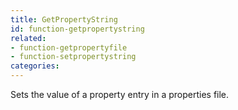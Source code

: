 ```yaml
---
title: GetPropertyString
id: function-getpropertystring
related:
- function-getpropertyfile
- function-setpropertystring
categories:
---
```


Sets the value of a property entry in a properties file.